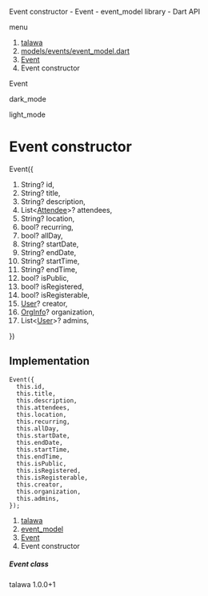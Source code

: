 




Event constructor - Event - event\_model library - Dart API







menu

1. [talawa](../../index.html)
2. [models/events/event\_model.dart](../../models_events_event_model/models_events_event_model-library.html)
3. [Event](../../models_events_event_model/Event-class.html)
4. Event constructor

Event


dark\_mode

light\_mode




# Event constructor


Event({

1. String? id,
2. String? title,
3. String? description,
4. List<[Attendee](../../models_events_event_model/Attendee-class.html)>? attendees,
5. String? location,
6. bool? recurring,
7. bool? allDay,
8. String? startDate,
9. String? endDate,
10. String? startTime,
11. String? endTime,
12. bool? isPublic,
13. bool? isRegistered,
14. bool? isRegisterable,
15. [User](../../models_user_user_info/User-class.html)? creator,
16. [OrgInfo](../../models_organization_org_info/OrgInfo-class.html)? organization,
17. List<[User](../../models_user_user_info/User-class.html)>? admins,

})

## Implementation

```
Event({
  this.id,
  this.title,
  this.description,
  this.attendees,
  this.location,
  this.recurring,
  this.allDay,
  this.startDate,
  this.endDate,
  this.startTime,
  this.endTime,
  this.isPublic,
  this.isRegistered,
  this.isRegisterable,
  this.creator,
  this.organization,
  this.admins,
});
```

 


1. [talawa](../../index.html)
2. [event\_model](../../models_events_event_model/models_events_event_model-library.html)
3. [Event](../../models_events_event_model/Event-class.html)
4. Event constructor

##### Event class





talawa
1.0.0+1






